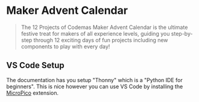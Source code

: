 # Maker Advent Calendar

> The 12 Projects of Codemas Maker Advent Calendar is the ultimate festive treat for makers of all experience levels, guiding you step-by-step through 12 exciting days of fun projects including new components to play with every day!

## VS Code Setup

The documentation has you setup "Thonny" which is a "Python IDE for beginners". This is nice however you can use VS Code by installing the [MicroPico](https://marketplace.visualstudio.com/items?itemName=paulober.pico-w-go) extension.
